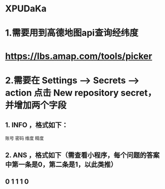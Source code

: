 # XPUDaKa

# 1.需要用到高德地图api查询经纬度
# https://lbs.amap.com/tools/picker

# 2.需要在 Settings --> Secrets --> action 点击 New repository secret，并增加两个字段
## 1. INFO ，格式如下：
账号
密码
维度
精度

## 2. ANS ，格式如下（需查看小程序，每个问题的答案中第一条是0，第二条是1，以此类推）
0
1
1
1
0
-
